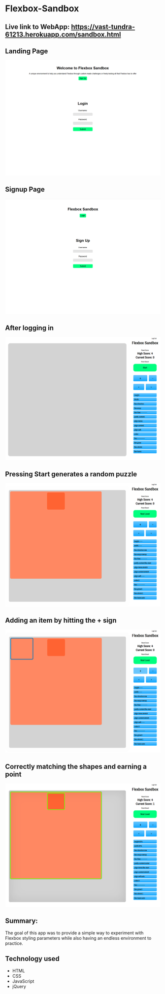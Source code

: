 # Flexbox-Sandbox

## Live link to WebApp: https://vast-tundra-61213.herokuapp.com/sandbox.html

## Landing Page
![Screenshot1](/screenshots/fbsblanding1.png)

## Signup Page
![Screenshot1](/screenshots/fbsblanding2.png)

## After logging in
![Screenshot1](/screenshots/fbsb1.png)

## Pressing Start generates a random puzzle
![Screenshot1](/screenshots/fbsb2.png)

## Adding an item by hitting the + sign
![Screenshot1](/screenshots/fbsb3.png)

## Correctly matching the shapes and earning a point
![Screenshot1](/screenshots/fbsb4.png)


## Summary:
The goal of this app was to provide a simple way to experiment with Flexbox styling parameters while also having an endless environment to practice.

## Technology used
* HTML
* CSS
* JavaScript
* jQuery